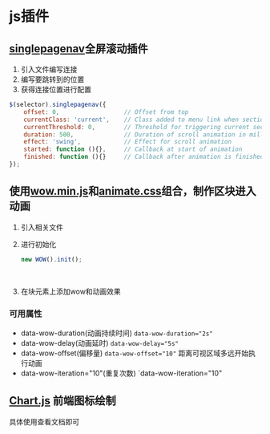 # js插件

## [singlepagenav](https://github.com/jeroenweustink/single-page-nav)全屏滚动插件

1. 引入文件编写连接
2. 编写要跳转到的位置
3. 获得连接位置进行配置

```javascript
$(selector).singlepagenav({
    offset: 0,                  // Offset from top
    currentClass: 'current',    // Class added to menu link when section is active
    currentThreshold: 0,        // Threshold for triggering current section action
    duration: 500,              // Duration of scroll animation in milliseconds 
    effect: 'swing',            // Effect for scroll animation
    started: function (){},     // Callback at start of animation
    finished: function (){}     // Callback after animation is finished
});
```



## 使用[wow.min.js](http://mynameismatthieu.com/WOW/index.html)和[animate.css](https://daneden.github.io/animate.css/)组合，制作区块进入动画

1. 引入相关文件

2. 进行初始化

   ````javascript
   new WOW().init();
   ````

   ​

3. 在块元素上添加wow和动画效果

### 可用属性

- data-wow-duration(动画持续时间) `data-wow-duration="2s"`
- data-wow-delay(动画延时) `data-wow-delay="5s"`
- data-wow-offset(偏移量) `data-wow-offset="10"` 距离可视区域多远开始执行动画
- data-wow-iteration="10"(重复次数) `data-wow-iteration="10"


## [Chart.js](http://www.bootcss.com/p/chart.js/docs/) 前端图标绘制

具体使用查看文档即可






